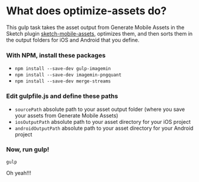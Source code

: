# What does optimize-assets do?
This gulp task takes the asset output from Generate Mobile Assets in the Sketch plugin [sketch-mobile-assets](https://github.com/pixi-stix/sketch-mobile-assets/), optimizes them, and then sorts them in the output folders for iOS and Android that you define.

### With NPM, install these packages
* `npm install --save-dev gulp-imagemin`
* `npm install --save-dev imagemin-pngquant`
* `npm install --save-dev merge-streams`

### Edit gulpfile.js and define these paths
* `sourcePath` absolute path to your asset output folder (where you save your assets from Generate Mobile Assets)
* `iosOutputPath` absolute path to your asset directory for your iOS project
* `androidOutputPath` absolute path to your asset directory for your Android project

### Now, run gulp!
`gulp`

Oh yeah!!!
